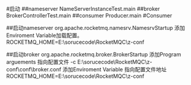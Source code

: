 #启动
##nameserver
NameServerInstanceTest.main
##broker
BrokerControllerTest.main
##consumer
Producer.main 
#Consumer



##启动nameserver
org.apache.rocketmq.namesrv.NamesrvStartup
添加Enviroment Variable加载配置。
ROCKETMQ_HOME=E:\sorucecode\RocketMQC\z-conf

##启动broker
org.apache.rocketmq.broker.BrokerStartup
添加Program arguements 指向配置文件
-c E:\sorucecode\RocketMQC\z-conf\conf\broker.conf 
添加Enviroment Variable 指向配置文件地址
ROCKETMQ_HOME=E:\sorucecode\RocketMQC\z-conf



